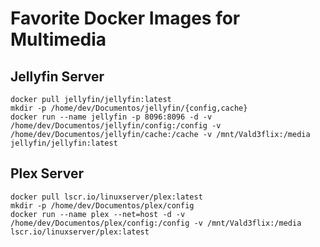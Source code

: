 # Favorite Docker Images for Multimedia

## Jellyfin Server

    docker pull jellyfin/jellyfin:latest
    mkdir -p /home/dev/Documentos/jellyfin/{config,cache}   
    docker run --name jellyfin -p 8096:8096 -d -v /home/dev/Documentos/jellyfin/config:/config -v /home/dev/Documentos/jellyfin/cache:/cache -v /mnt/Vald3flix:/media jellyfin/jellyfin:latest

## Plex Server

    docker pull lscr.io/linuxserver/plex:latest
    mkdir -p /home/dev/Documentos/plex/config   
    docker run --name plex --net=host -d -v /home/dev/Documentos/plex/config:/config -v /mnt/Vald3flix:/media lscr.io/linuxserver/plex:latest
